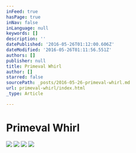 ```yaml
---
inFeed: true
hasPage: true
inNav: false
inLanguage: null
keywords: []
description: ''
datePublished: '2016-05-26T01:12:00.606Z'
dateModified: '2016-05-26T01:11:56.551Z'
authors: []
publisher: null
title: Primeval Whirl
author: []
starred: false
sourcePath: _posts/2016-05-26-primeval-whirl.md
url: primeval-whirl/index.html
_type: Article

---
```

# Primeval Whirl
![](https://the-grid-user-content.s3-us-west-2.amazonaws.com/73ff8b65-d2a8-4375-bc26-15e87d0d8b14.jpg)
![](https://the-grid-user-content.s3-us-west-2.amazonaws.com/840256fa-7779-4e0e-8904-80be07827bac.jpg)
![](https://the-grid-user-content.s3-us-west-2.amazonaws.com/d450837d-ed4e-4676-9c97-a7f4ac0f8730.jpg)
![](https://the-grid-user-content.s3-us-west-2.amazonaws.com/8409799a-d90e-4958-b091-102943913a8e.jpg)